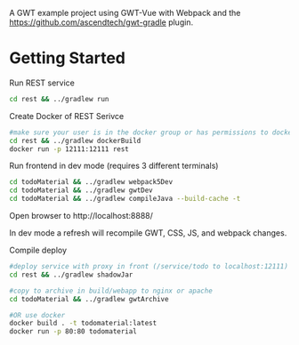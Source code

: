 A GWT example project using GWT-Vue with Webpack and the https://github.com/ascendtech/gwt-gradle plugin.

# Getting Started

Run REST service
```bash
cd rest && ../gradlew run
```

Create Docker of REST Serivce
```bash
#make sure your user is in the docker group or has permissions to docker service
cd rest && ../gradlew dockerBuild
docker run -p 12111:12111 rest
```


Run frontend in dev mode (requires 3 different terminals)
```bash
cd todoMaterial && ../gradlew webpack5Dev
cd todoMaterial && ../gradlew gwtDev
cd todoMaterial && ../gradlew compileJava --build-cache -t
```
Open browser to http://localhost:8888/


In dev mode a refresh will recompile GWT, CSS, JS, and webpack changes.

Compile deploy
```bash
#deploy service with proxy in front (/service/todo to localhost:12111) (run service using java -jar)
cd rest && ../gradlew shadowJar

#copy to archive in build/webapp to nginx or apache
cd todoMaterial && ../gradlew gwtArchive

#OR use docker
docker build . -t todomaterial:latest
docker run -p 80:80 todomaterial
```
